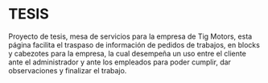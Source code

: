# TESIS
Proyecto de tesis, mesa de servicios para la empresa de Tig Motors, esta página facilita el traspaso de información de pedidos de trabajos, en blocks y cabezotes para la empresa, la cual desempeña un uso entre el cliente ante el administrador y ante los empleados para poder cumplir, dar observaciones y finalizar el trabajo.
